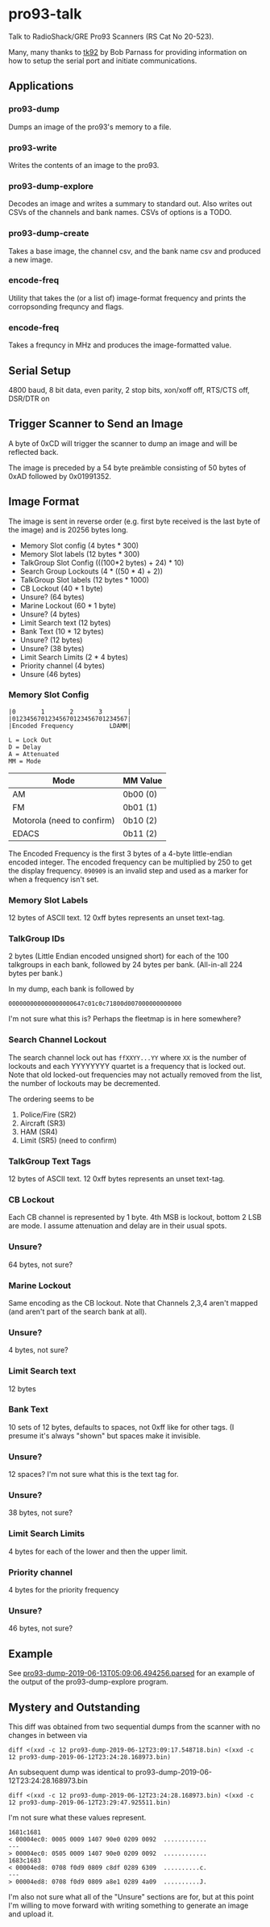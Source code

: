 # pro93-talk

Talk to RadioShack/GRE Pro93 Scanners (RS Cat No 20-523).

Many, many thanks to [tk92](http://parnass.com/tk92/index.html) by Bob Parnass
for providing information on how to setup the serial port and initiate
communications.

## Applications

### pro93-dump

Dumps an image of the pro93's memory to a file.

### pro93-write

Writes the contents of an image to the pro93.

### pro93-dump-explore

Decodes an image and writes a summary to standard out.  Also writes out
CSVs of the channels and bank names.  CSVs of options is a TODO.

### pro93-dump-create

Takes a base image, the channel csv, and the bank name csv and produced a new
image.

### encode-freq

Utility that takes the (or a list of) image-format frequency and prints the
corropsonding frequncy and flags.

### encode-freq

Takes a frequncy in MHz and produces the image-formatted value.

## Serial Setup

4800 baud, 8 bit data, even parity, 2 stop bits, xon/xoff off, RTS/CTS off, DSR/DTR on

## Trigger Scanner to Send an Image

A byte of 0xCD will trigger the scanner to dump an image and will be reflected
back.

The image is preceded by a 54 byte preämble consisting of 50 bytes of 0xAD
followed by 0x01991352.

## Image Format

The image is sent in reverse order (e.g. first byte received is the last byte
of the image) and is 20256 bytes long.

* Memory Slot config (4 bytes * 300)
* Memory Slot labels (12 bytes * 300)
* TalkGroup Slot Config (((100\*2 bytes) + 24) \* 10)
* Search Group Lockouts (4 \* ((50 \* 4) + 2))
* TalkGroup Slot labels (12 bytes \* 1000)
* CB Lockout (40 \* 1 byte)
* Unsure? (64 bytes)
* Marine Lockout (60 \* 1 byte)
* Unsure?  (4 bytes)
* Limit Search text (12 bytes)
* Bank Text (10 \* 12 bytes)
* Unsure? (12 bytes)
* Unsure? (38 bytes)
* Limit Search Limits (2 * 4 bytes)
* Priority channel (4 bytes)
* Unsure (46 bytes)

### Memory Slot Config

```
|0       1       2       3       |
|01234567012345670123456701234567|
|Encoded Frequency          LDAMM|

L = Lock Out
D = Delay
A = Attenuated
MM = Mode
```

| Mode | MM Value |
|------|----------|
| AM   | 0b00 (0) |
| FM   | 0b01 (1) |
| Motorola (need to confirm) | 0b10 (2) |
| EDACS | 0b11 (2) |

The Encoded Frequency is the first 3 bytes of a 4-byte little-endian encoded
integer. The encoded frequency can be multiplied by 250 to get the display
frequency. `090909` is an invalid step and used as a marker for when a
frequency isn't set.

### Memory Slot Labels

12 bytes of ASCII text. 12 0xff bytes represents an unset text-tag.

### TalkGroup IDs

2 bytes (Little Endian encoded unsigned short) for each of the 100 talkgroups
in each bank, followed by 24 bytes per bank. (All-in-all 224 bytes per bank.)

In my dump, each bank is followed by 

    000000000000000000647c01c0c71800d007000000000000

I'm not sure what this is? Perhaps the fleetmap is in here somewhere?

### Search Channel Lockout

The search channel lock out has `ffXXYY...YY` where `XX` is the number of
lockouts and each YYYYYYYY quartet is a frequency that is locked out. Note that
old locked-out frequencies may not actually removed from the list, the number
of lockouts may be decremented.

The ordering seems to be

1) Police/Fire (SR2)
2) Aircraft (SR3)
3) HAM (SR4)
4) Limit (SR5) (need to confirm)


### TalkGroup Text Tags

12 bytes of ASCII text. 12 0xff bytes represents an unset text-tag.

### CB Lockout

Each CB channel is represented by 1 byte. 4th MSB is lockout, bottom 2 LSB are
mode. I assume attenuation and delay are in their usual spots.

### Unsure?

64 bytes, not sure?

### Marine Lockout

Same encoding as the CB lockout.  Note that Channels 2,3,4 aren't mapped (and
aren't part of the search bank at all).

### Unsure?

4 bytes, not sure?

### Limit Search text

12 bytes

### Bank Text

10 sets of 12 bytes, defaults to spaces, not 0xff like for other tags. (I
presume it's always "shown" but spaces make it invisible.

### Unsure?

12 spaces? I'm not sure what this is the text tag for.

### Unsure?

38 bytes, not sure?

### Limit Search Limits

4 bytes for each of the lower and then the upper limit.

### Priority channel

4 bytes for the priority frequency

### Unsure?
46 bytes, not sure?

## Example

See
[pro93-dump-2019-06-13T05:09:06.494256.parsed](./pro93-dump-2019-06-13T05:09:06.494256.parsed)
for an example of the output of the pro93-dump-explore program.

## Mystery and Outstanding

This diff was obtained from two sequential dumps from the scanner with no changes in between via

    diff <(xxd -c 12 pro93-dump-2019-06-12T23:09:17.548718.bin) <(xxd -c 12 pro93-dump-2019-06-12T23:24:28.168973.bin)

An subsequent dump was identical to pro93-dump-2019-06-12T23:24:28.168973.bin

    diff <(xxd -c 12 pro93-dump-2019-06-12T23:24:28.168973.bin) <(xxd -c 12 pro93-dump-2019-06-12T23:29:47.925511.bin) 

I'm not sure what these values represent.

    1681c1681
    < 00004ec0: 0005 0009 1407 90e0 0209 0092  ............
    ---
    > 00004ec0: 0505 0009 1407 90e0 0209 0092  ............
    1683c1683
    < 00004ed8: 0708 f0d9 0809 c8df 0289 6309  ..........c.
    ---
    > 00004ed8: 0708 f0d9 0809 a8e1 0289 4a09  ..........J.

I'm also not sure what all of the "Unsure" sections are for, but at this point
I'm willing to move forward with writing something to generate an image and
upload it.
